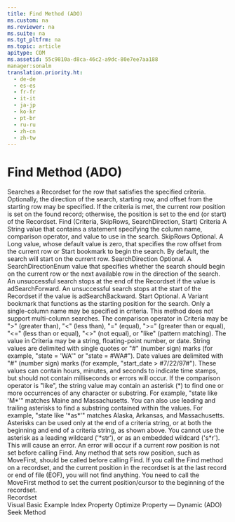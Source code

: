```yaml
---
title: Find Method (ADO)
ms.custom: na
ms.reviewer: na
ms.suite: na
ms.tgt_pltfrm: na
ms.topic: article
apitype: COM
ms.assetid: 55c9810a-d8ca-46c2-a9dc-80e7ee7aa188
manager:sonalm
translation.priority.ht: 
  - de-de
  - es-es
  - fr-fr
  - it-it
  - ja-jp
  - ko-kr
  - pt-br
  - ru-ru
  - zh-cn
  - zh-tw
---
```

# Find Method (ADO)
<?xml version="1.0" encoding="utf-8"?>
<developerReferenceWithSyntaxDocument xmlns="http://ddue.schemas.microsoft.com/authoring/2003/5" xmlns:xlink="http://www.w3.org/1999/xlink" xmlns:xsi="http://www.w3.org/2001/XMLSchema-instance" xsi:schemaLocation="http://ddue.schemas.microsoft.com/authoring/2003/5 http://dduestorage.blob.core.windows.net/ddueschema/developer.xsd">
  <introduction>
    <para>Searches a <legacyLink xlink:href="ede1415f-c3df-4cc5-a05b-2576b2b84b60">Recordset</legacyLink> for the row that satisfies the specified criteria. Optionally, the direction of the search, starting row, and offset from the starting row may be specified. If the criteria is met, the current row position is set on the found record; otherwise, the position is set to the end (or start) of the <legacyBold>Recordset</legacyBold>.</para>
  </introduction>
  <syntaxSection>
    <legacySyntax>
<legacyBold>Find</legacyBold> <parameterReference>(Criteria, SkipRows, SearchDirection, Start)</parameterReference></legacySyntax>
  </syntaxSection>
  <parameters>
    <content>
      <definitionTable>
        <definedTerm> <legacyItalic>Criteria</legacyItalic> </definedTerm>
        <definition>
          <para>A <legacyBold>String</legacyBold> value that contains a statement specifying the column name, comparison operator, and value to use in the search.</para>
        </definition>
        <definedTerm> <legacyItalic>SkipRows</legacyItalic> </definedTerm>
        <definition>
          <para>Optional<legacyItalic>. </legacyItalic>A <legacyBold>Long</legacyBold> value, whose default value is zero, that specifies the row offset from the current row or <legacyItalic>Start </legacyItalic>bookmark to begin the search. By default, the search will start on the current row.</para>
        </definition>
        <definedTerm> <legacyItalic>SearchDirection</legacyItalic> </definedTerm>
        <definition>
          <para>Optional<legacyItalic>. </legacyItalic>A <legacyLink xlink:href="81272ae3-2165-4f4e-adfe-9ede0368cb17">SearchDirectionEnum</legacyLink> value that specifies whether the search should begin on the current row or the next available row in the direction of the search. An unsuccessful search stops at the end of the <legacyBold>Recordset</legacyBold> if the value is <legacyBold>adSearchForward</legacyBold>. An unsuccessful search stops at the start of the <legacyBold>Recordset</legacyBold> if the value is <legacyBold>adSearchBackward</legacyBold>.</para>
        </definition>
        <definedTerm> <legacyItalic>Start</legacyItalic> </definedTerm>
        <definition>
          <para>Optional. A <legacyBold>Variant</legacyBold> bookmark that functions as the starting position for the search.</para>
        </definition>
      </definitionTable>
    </content>
  </parameters>
  <languageReferenceRemarks>
    <content>
      <para>Only a single-column name may be specified in <legacyItalic>criteria</legacyItalic>. This method does not support multi-column searches.</para>
      <para>The comparison operator in <legacyItalic>Criteria</legacyItalic> may be "<legacyBold>&gt;</legacyBold>" (greater than), "<legacyBold>&lt;</legacyBold>" (less than), "=" (equal), "&gt;=" (greater than or equal), "&lt;=" (less than or equal), "&lt;&gt;" (not equal), or "like" (pattern matching).</para>
      <para>The value in <legacyItalic>Criteria</legacyItalic> may be a string, floating-point number, or date. String values are delimited with single quotes or "#" (number sign) marks (for example, "state = 'WA'" or "state = #WA#"). Date values are delimited with "#" (number sign) marks (for example, "start_date &gt; #7/22/97#"). These values can contain hours, minutes, and seconds to indicate time stamps, but should not contain milliseconds or errors will occur.</para>
      <para>If the comparison operator is "like", the string value may contain an asterisk (*) to find one or more occurrences of any character or substring. For example, "state like 'M*'" matches Maine and Massachusetts. You can also use leading and trailing asterisks to find a substring contained within the values. For example, "state like '*as*'" matches Alaska, Arkansas, and Massachusetts.</para>
      <para>Asterisks can be used only at the end of a criteria string, or at both the beginning and end of a criteria string, as shown above. You cannot use the asterisk as a leading wildcard ('*str'), or as an embedded wildcard ('s*r'). This will cause an error.</para>
      <alert class="note">
        <para>An error will occur if a current row position is not set before calling <legacyBold>Find</legacyBold>. Any method that sets row position, such as <legacyLink xlink:href="a61a01a7-5b33-4150-9126-21dfa63654cb">MoveFirst</legacyLink>, should be called before calling <legacyBold>Find</legacyBold>.</para>
      </alert>
      <alert class="note">
        <para>If you call the <legacyBold>Find</legacyBold> method on a recordset, and the current position in the recordset is at the last record or end of file (EOF), you will not find anything. You need to call the <legacyBold>MoveFirst</legacyBold> method to set the current position/cursor to the beginning of the recordset.</para>
      </alert>
    </content>
  </languageReferenceRemarks>
  <section>
    <title>Applies To</title>
    <content>
      <para>
        <link xlink:href="ede1415f-c3df-4cc5-a05b-2576b2b84b60">Recordset</link>
      </para>
    </content>
  </section>
  <relatedTopics>
<link xlink:href="bbf27dcc-9815-4e2f-8ea8-b8c9fe6dedd6">Visual Basic Example</link>
<link xlink:href="1c79e271-21ec-41a8-8163-c5e89f0001a7">Index Property</link>
<link xlink:href="a491c4ce-2b04-4c84-be83-3846bde8d16b">Optimize Property — Dynamic (ADO)</link>
<link xlink:href="129293d2-19d3-4940-bf64-483ee72fb4a1">Seek Method</link>
</relatedTopics>
</developerReferenceWithSyntaxDocument>